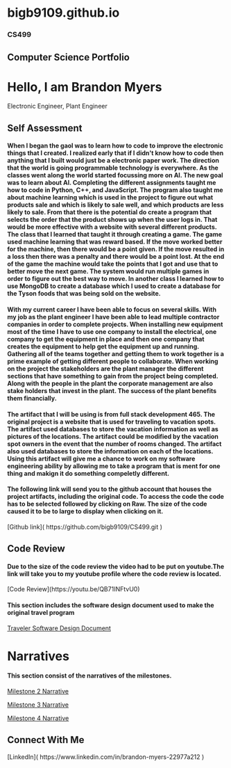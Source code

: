 # bigb9109.github.io
### CS499

<h2> Computer Science Portfolio</h2>

<h1>Hello, I am Brandon Myers</h1> <a> Electronic Engineer</a>, <a> Plant Engineer</a>

<h2>Self Assessment</h2>
<h4>When I began the gaol was to learn how to code to improve the electronic things that I created. I realized early that if I didn't know how to code then anything that I built would just be a electronic paper work. The direction that the world is going programmable technology is everywhere. As the classes went along the world started focussing more on AI. The new goal was to learn about AI. Completing the different assignments taught me how to code in Python, C++, and JavaScript. The program also taught me about machine learning which is used in the project to figure out what products sale and which is likely to sale well, and which products are less likely to sale. From that there is the potential do create a program that selects the order that the product shows up when the user logs in. That would be more effective with a website with several different products. The class that I learned that taught it through creating a game. The game used machine learning that was reward based. If the move worked better for the machine, then there would be a point given. If the move resulted in a loss then there was a penalty and there would be a point lost. At the end of the game the machine would take the points that I got and use that to better move the next game. The system would run multiple games in order to figure out the best way to move. In another class I learned how to use MongoDB to create a database which I used to create a database for the Tyson foods that was being sold on the website.  </h4>
<h4>With my current career I have been able to focus on several skills. With my job as the plant engineer I have been able to lead multiple contractor companies in order to complete projects. When installing new equipment most of the time I have to use one company to install the electrical, one company to get the equipment in place and then one company that creates the equipment to help get the equipment up and running. Gathering all of the teams together and getting them to work together is a prime example of getting different people to collaborate. When working on the project the stakeholders are the plant manager the different sections that have something to gain from the project being completed. Along with the people in the plant the corporate management are also stake holders that invest in the plant. The success of the plant benefits them financially.</h4>
<h4>The artifact that I will be using is from full stack development 465. The original project is a website that is used for traveling to vacation spots. The artifact used databases to store the vacation information as well as pictures of the locations. The artifact could be modified by the vacation spot owners in the event that the number of rooms changed. The artifact also used databases to store the information on each of the locations. Using this artifact will give me a chance to work on my software engineering ability by allowing me to take a program that is ment for one thing and makign it do something compeletly different. </h4>  


<h4>The following link will send you to the github account that houses the project artifacts, including the original code. To access the code the code has to be selected followed by clicking on Raw. The size of the code caused it to be to large to display when clicking on it.</h4>
[Github link]( https://github.com/bigb9109/CS499.git ) 

<h2> Code Review</h2>
<h4>Due to the size of the code review the video had to be put on youtube.The link will take you to my youtube profile where the code review is located.</h4>
[Code Review](https://youtu.be/QB71INFtvU0)

<h4>This section includes the software design document used to make the original travel program</h4>

[Traveler Software Design Document](https://view.officeapps.live.com/op/view.aspx?src=https%3A%2F%2Fraw.githubusercontent.com%2Fbigb9109%2FCS499%2Frefs%2Fheads%2Fmain%2FCS%2520465%2520Software%2520Design%2520Document.docx&wdOrigin=BROWSELINK)
  
<h1>Narratives</h1>
<h4>This section consist of the narratives of the milestones.</h4>

[Milestone 2 Narrative](https://view.officeapps.live.com/op/view.aspx?src=https%3A%2F%2Fraw.githubusercontent.com%2Fbigb9109%2FCS499%2Frefs%2Fheads%2Fmain%2FWeek%25203%2520narrative.docx&wdOrigin=BROWSELINK)

[Milestone 3 Narrative](https://view.officeapps.live.com/op/view.aspx?src=https%3A%2F%2Fraw.githubusercontent.com%2Fbigb9109%2FCS499%2Frefs%2Fheads%2Fmain%2Fmilestone%25203.docx&wdOrigin=BROWSELINK)

[Milestone 4 Narrative](https://view.officeapps.live.com/op/view.aspx?src=https%3A%2F%2Fraw.githubusercontent.com%2Fbigb9109%2FCS499%2Frefs%2Fheads%2Fmain%2FMilestone%25204.docx&wdOrigin=BROWSELINK)




<h2> Connect With Me </h2>
[LinkedIn]( https://www.linkedin.com/in/brandon-myers-22977a212 )
